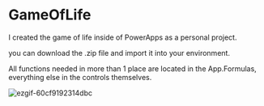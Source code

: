 # GameOfLife
I created the game of life inside of PowerApps as a personal project.

you can download the .zip file and import it into your environment.

All functions needed in more than 1 place are located in the App.Formulas, everything else in the controls themselves.


![ezgif-60cf9192314dbc](https://github.com/user-attachments/assets/3caa2e20-aa69-4843-a81f-39bb8c0fdaae)
